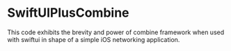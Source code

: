 # SwiftUIPlusCombine
This code exhibits the brevity and power of combine framework when used with swiftui in shape of a simple iOS networking application.
